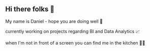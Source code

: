 ## Hi there folks 👋

My name is Daniel - hope you are doing well 🤝

currently working on projects regarding BI and Data Analytics 📈

when I'm not in front of a screen you can find me in the kitchen 👨‍🍳
<!--
**dan1elst/dan1elst** is a ✨ _special_ ✨ repository because its `README.md` (this file) appears on your GitHub profile.

Here are some ideas to get you started:

- 🔭 I’m currently working on ...
- 🌱 I’m currently learning ...
- 👯 I’m looking to collaborate on ...
- 🤔 I’m looking for help with ...
- 💬 Ask me about ...
- 📫 How to reach me: ...
- 😄 Pronouns: ...
- ⚡ Fun fact: ...
-->
